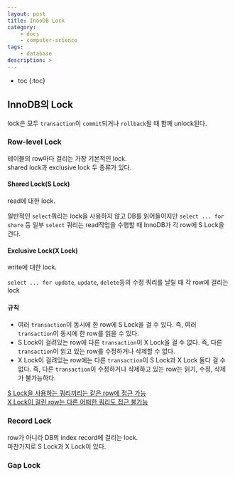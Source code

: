 ```yaml
---
layout: post
title: InooDB Lock
category:
    - docs
    - computer-science
tags:
    - database
description: >
---
```

<!-- blank -->
* toc
{:toc}

## InnoDB의 Lock
lock은 모두 `transaction`이 `commit`되거나 `rollback`될 때 함께 unlock된다.

### Row-level Lock
테이블의 row마다 걸리는 가장 기본적인 lock.  
shared lock과 exclusive lock 두 종류가 있다.

#### Shared Lock(S Lock)
read에 대한 lock.

일반적인 `select`쿼리는 lock을 사용하지 않고 DB를 읽어들이지만 `select ... for share` 등 일부 `select` 쿼리는 read작업을 수행할 때 InnoDB가 각 row에 S Lock을 건다.

#### Exclusive Lock(X Lock)
write에 대한 lock.

`select ... for update`, `update`, `delete`등의 수정 쿼리를 날릴 때 각 row에 걸리는 lock

#### 규칙
* 여러 `transaction`이 동시에 한 row에 S Lock을 걸 수 있다. 즉, 여러 `transaction`이 동시에 한 row를 읽을 수 있다.
* S Lock이 걸려있는 row에 다른 `transaction`이 X Lock을 걸 수 없다. 즉, 다른 `transaction`이 읽고 있는 row를 수정하거나 삭제할 수 없다.
* X Lock이 걸려있는 row에는 다른 `transaction`이 S Lock과 X Lock 둘다 걸 수 없다. 즉, 다른 `transaction`이 수정하거나 삭제하고 있는 row는 읽기, 수정, 삭제가 불가능하다.

<u>S Lock을 사용하는 쿼리끼리는 같은 row에 접근 가능</u>  
<u>X Lock이 걸린 row는 다른 어떠한 쿼리도 접근 불가능</u>

### Record Lock
row가 아니라 DB의 index record에 걸리는 lock.  
마찬가지로 S Lock과 X Lock이 있다.

### Gap Lock
<!-- DB index에 대해 공부한 다음 정리! -->